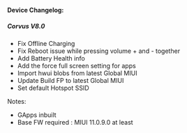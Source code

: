 <b>Device Changelog:</b>

<h5>Corvus V8.0</h5>

- Fix Offline Charging
- Fix Reboot issue while pressing volume + and - together
- Add Battery Health info
- Add the force full screen setting for apps
- Import hwui blobs from latest Global MIUI
- Update Build FP to latest Global MIUI
- Set default Hotspot SSID

Notes:
- GApps inbuilt
- Base FW required : MIUI 11.0.9.0 at least
